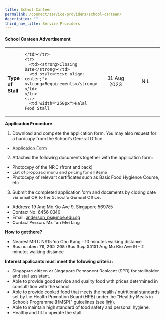 ```yaml
---
title: School Canteen
permalink: /connect/service-providers/school-canteen/
description: ""
third_nav_title: Service Providers
---
```

<h4><strong>School Canteen Advertisement</strong></h4>
<table>
  <tbody>
    <tr>
      <td rowspan="2">
      <br>
      <strong>Type of Stall </strong></td>
      <td colspan="2">
        <div>
          <strong></strong>
        </div>
				
    </td></tr>
    <tr>
      <td><strong>Closing Date</strong></td>
      <td style="text-align: center;"><strong>Requirements</strong></td>
    </tr>
    <tr>
      <td width="250px">Halal Food Stall

</td>
      <td width="180px" style="text-align: center;">31 Aug 2023</td>
      <td width="180px" style="text-align: center;">NIL</td>
    </tr>
  </tbody>
</table>

**Application Procedure**
1. Download and complete the application form. You may also request for a hardcopy from the School’s General Office.

* [Application Form](/files/2023%20Files/canteen%20stall%20application%20form.pdf)

2. Attached the following documents together with the application form:
* Photocopy of the NRIC (front and back)
* List of proposed menu and pricing for all items
* Photocopy of relevant certificates such as Basic Food Hygience Course, etc

3. Submit the completed application form and documents by closing date via email OR to the School's General Office.
* Address: 19 Ang Mo Kio Ave 9, Singapore 569785
* Contact No: 6456 0340
* Email: anderson_ps@moe.edu.sg
* Contact Person: Ms Tan Mei Ling

**How to get there?**
* Nearest MRT: NS15 Yio Chu Kang – 10 minutes walking distance
* Bus number: 76, 265, 268 (Bus Stop 55151 Ang Mo Kio Ave 9) - 2 minutes walking distance

**Interest applicants must meet the following criteria:**
* Singapore citizen or Singapore Permanent Resident (SPR) for stallholder and stall assistant.
* Able to provide good service and quality food with prices determined in consultation with the school.
* Able to provide cooked food that meets the health / nutritional standards set by the Health Promotion Board (HPB) under the "Healthy Meals in Schools Programme (HMSP)" guidelines (see [link](https://www.hpb.gov.sg/schools/school-programmes/healthy-meals-in-schools-programme)).
* Able to maintain high standard of food safety and personal hygiene.
* Healthy and fit to operate the stall.



